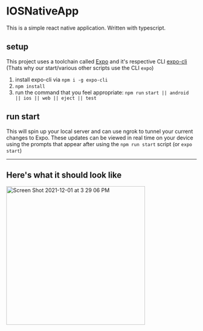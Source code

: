 # IOSNativeApp
This is a simple react native application. Written with typescript.

## setup
This project uses a toolchain called [Expo](https://expo.dev/tools) and it's respective CLI [expo-cli](https://docs.expo.dev/workflow/expo-cli/)  (Thats why our start/various other scripts use the CLI `expo`)

1. install expo-cli via `npm i -g expo-cli`
2. `npm install`
3. run the command that you feel appropriate: `npm run` `start || android || ios || web || eject || test`

## run start

This will spin up your local server and can use ngrok to tunnel your current changes to Expo. These updates can be viewed in real time on your device using the prompts that appear after using the `npm run start` script (or `expo start`)

---

## Here's what it should look like 


<img width="367" alt="Screen Shot 2021-12-01 at 3 29 06 PM" src="https://user-images.githubusercontent.com/12818787/144317442-10c3f8d7-1376-4ae8-a382-5cd8da40d7d0.png">
